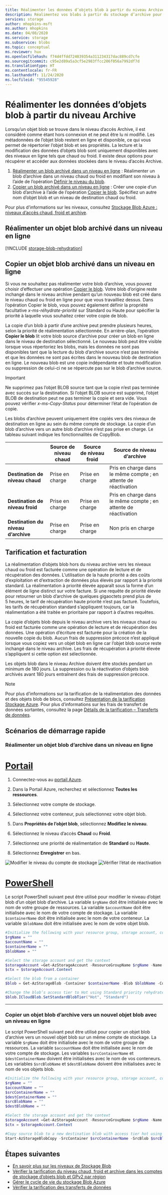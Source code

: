 ```yaml
---
title: Réalimenter les données d’objets blob à partir du niveau Archive
description: Réalimentez vos blobs à partir du stockage d’archive pour pouvoir accéder aux données des blobs. Copiez un blob archivé sur un niveau de service en ligne.
services: storage
author: mhopkins-msft
ms.author: mhopkins
ms.date: 04/08/2020
ms.service: storage
ms.subservice: blobs
ms.topic: conceptual
ms.reviewer: hux
ms.openlocfilehash: f74d4ffdd724039354a311234317dac889cd7cfe
ms.sourcegitcommit: c95e2d89a5a3cf5e2983ffcc206f056a7992df7d
ms.translationtype: HT
ms.contentlocale: fr-FR
ms.lasthandoff: 11/24/2020
ms.locfileid: "95545928"
---
```

# <a name="rehydrate-blob-data-from-the-archive-tier"></a>Réalimenter les données d’objets blob à partir du niveau Archive

Lorsqu’un objet blob se trouve dans le niveau d’accès Archive, il est considéré comme étant hors connexion et ne peut être lu ni modifié. Les métadonnées de l’objet blob restent en ligne et disponible, ce qui vous permet de répertorier l’objet blob et ses propriétés. La lecture et la modification des données d’objets blob sont uniquement disponibles avec des niveaux en ligne tels que chaud ou froid. Il existe deux options pour récupérer et accéder aux données stockées dans le niveau d’accès Archive.

1. [Réalimenter un blob archivé dans un niveau en ligne](#rehydrate-an-archived-blob-to-an-online-tier) : Réalimenter un blob d’archive dans un niveau chaud ou froid en modifiant son niveau à l’aide de l’opération [Définir le niveau du blob](/rest/api/storageservices/set-blob-tier).
2. [Copier un blob archivé dans un niveau en ligne](#copy-an-archived-blob-to-an-online-tier) : Créer une copie d’un blob d’archive à l’aide de l’opération [Copier le blob](/rest/api/storageservices/copy-blob). Spécifiez un autre nom d’objet blob et un niveau de destination chaud ou froid.

 Pour plus d’informations sur les niveaux, consultez [Stockage Blob Azure : niveaux d’accès chaud, froid et archive](storage-blob-storage-tiers.md).

## <a name="rehydrate-an-archived-blob-to-an-online-tier"></a>Réalimenter un objet blob archivé dans un niveau en ligne

[!INCLUDE [storage-blob-rehydration](../../../includes/storage-blob-rehydrate-include.md)]

## <a name="copy-an-archived-blob-to-an-online-tier"></a>Copier un objet blob archivé dans un niveau en ligne

Si vous ne souhaitez pas réalimenter votre blob d’archive, vous pouvez choisir d’effectuer une opération [Copier le blob](/rest/api/storageservices/copy-blob). Votre blob d’origine reste inchangé dans le niveau archive pendant qu’un nouveau blob est créé dans le niveau chaud ou froid en ligne pour que vous travailliez dessus. Dans l’opération Copier le blob, vous pouvez également définir la propriété facultative *x-ms-réhydrate-priorité* sur Standard ou Haute pour spécifier la priorité à laquelle vous souhaitez créer votre copie de blob.

La copie d’un blob à partir d’une archive peut prendre plusieurs heures, selon la priorité de réalimentation sélectionnée. En arrière-plan, l’opération **Copier le blob** lit votre blob source d’archive pour créer un blob en ligne dans le niveau de destination sélectionné. Le nouveau blob peut être visible lorsque vous répertoriez les blobs, mais les données ne sont pas disponibles tant que la lecture du blob d’archive source n’est pas terminée et que les données ne sont pas écrites dans le nouveau blob de destination en ligne. Le nouveau blob est une copie indépendante et toute modification ou suppression de celui-ci ne se répercute pas sur le blob d’archive source.

> [!IMPORTANT]
> Ne supprimez pas l’objet BLOB source tant que la copie n’est pas terminée avec succès sur la destination. Si l’objet BLOB source est supprimé, l’objet BLOB de destination peut ne pas terminer la copie et sera vide. Vous pouvez vérifier *x-ms-Copy-Status* pour déterminer l’état de l’opération de copie.

Les blobs d’archive peuvent uniquement être copiés vers des niveaux de destination en ligne au sein du même compte de stockage. La copie d’un blob d’archive vers un autre blob d’archive n’est pas prise en charge. Le tableau suivant indique les fonctionnalités de CopyBlob.

|                                           | **Source de niveau chaud**   | **Source de niveau froid** | **Source de niveau d’archive**    |
| ----------------------------------------- | --------------------- | -------------------- | ------------------- |
| **Destination de niveau chaud**                  | Prise en charge             | Prise en charge            | Pris en charge dans le même compte ; en attente de réactivation               |
| **Destination de niveau froid**                 | Prise en charge             | Prise en charge            | Pris en charge dans le même compte ; en attente de réactivation               |
| **Destination du niveau d’archive**              | Prise en charge             | Prise en charge            | Non pris en charge         |

## <a name="pricing-and-billing"></a>Tarification et facturation

La réalimentation d’objets blob hors du niveau archive vers les niveaux chaud ou froid est facturée comme une opération de lecture et de récupération des données. L’utilisation de la haute priorité a des coûts d’exploitation et d’extraction de données plus élevés par rapport à la priorité standard. La réalimentation à priorité élevée apparaît sous la forme d’un élément de ligne distinct sur votre facture. Si une requête de priorité élevée pour retourner un blob d’archive de quelques gigaoctets prend plus de 5 heures, le tarif de récupération haute priorité n’est pas facturé. Toutefois, les tarifs de récupération standard s’appliquent toujours, car la réalimentation a été traitée en prioritaire par rapport à d’autres requêtes.

La copie d’objets blob depuis le niveau archive vers les niveaux chaud ou froid est facturée comme une opération de lecture et de récupération des données. Une opération d’écriture est facturée pour la création de la nouvelle copie du blob. Aucun frais de suppression précoce n’est appliqué lorsque vous copiez vers un objet blob en ligne car l’objet blob source reste inchangé dans le niveau archive. Les frais de récupération à priorité élevée s’appliquent si cette option est sélectionnée.

Les objets blob dans le niveau Archive doivent être stockés pendant un minimum de 180 jours. La suppression ou la réactivation d’objets blob archivés avant 180 jours entraînent des frais de suppression précoce.

> [!NOTE]
> Pour plus d’informations sur la tarification de la réalimentation des données et des objets blob de blocs, consultez [Présentation de la tarification Stockage Azure](https://azure.microsoft.com/pricing/details/storage/blobs/). Pour plus d’informations sur les frais de transfert de données sortantes, consultez la page [Détails de la tarification – Transferts de données](https://azure.microsoft.com/pricing/details/data-transfers/).

## <a name="quickstart-scenarios"></a>Scénarios de démarrage rapide

### <a name="rehydrate-an-archive-blob-to-an-online-tier"></a>Réalimenter un objet blob d’archive dans un niveau en ligne
# <a name="portal"></a>[Portail](#tab/azure-portal)
1. Connectez-vous au [portail Azure](https://portal.azure.com).

1. Dans la Portail Azure, recherchez et sélectionnez **Toutes les ressources**.

1. Sélectionnez votre compte de stockage.

1. Sélectionnez votre conteneur, puis sélectionnez votre objet blob.

1. Dans **Propriétés de l’objet blob**, sélectionnez **Modifiez le niveau**.

1. Sélectionnez le niveau d’accès **Chaud** ou **Froid**. 

1. Sélectionnez une priorité de réalimentation de **Standard** ou **Haute**.

1. Sélectionnez **Enregistrer** en bas.

![Modifier le niveau du compte de stockage](media/storage-tiers/blob-access-tier.png)
![Vérifier l’état de réactivation](media/storage-tiers/rehydrate-status.png)

# <a name="powershell"></a>[PowerShell](#tab/azure-powershell)
Le script PowerShell suivant peut être utilisé pour modifier le niveau d’objet blob d’un objet blob d’archive. La variable `$rgName` doit être initialisée avec le nom de votre groupe de ressources. La variable `$accountName` doit être initialisée avec le nom de votre compte de stockage. La variable `$containerName` doit être initialisée avec le nom de votre conteneur. La variable `$blobName` doit être initialisée avec le nom de votre objet blob. 
```powershell
#Initialize the following with your resource group, storage account, container, and blob names
$rgName = ""
$accountName = ""
$containerName = ""
$blobName = ""

#Select the storage account and get the context
$storageAccount =Get-AzStorageAccount -ResourceGroupName $rgName -Name $accountName
$ctx = $storageAccount.Context

#Select the blob from a container
$blob = Get-AzStorageBlob -Container $containerName -Blob $blobName -Context $ctx

#Change the blob’s access tier to Hot using Standard priority rehydrate
$blob.ICloudBlob.SetStandardBlobTier("Hot", "Standard")
```
---

### <a name="copy-an-archive-blob-to-a-new-blob-with-an-online-tier"></a>Copier un objet blob d’archive vers un nouvel objet blob avec un niveau en ligne
Le script PowerShell suivant peut être utilisé pour copier un objet blob d’archive vers un nouvel objet blob sur un même compte de stockage. La variable `$rgName` doit être initialisée avec le nom de votre groupe de ressources. La variable `$accountName` doit être initialisée avec le nom de votre compte de stockage. Les variables `$srcContainerName` et `$destContainerName` doivent être initialisées avec le nom de vos conteneurs. Les variables `$srcBlobName` et `$destBlobName` doivent être initialisées avec le nom de vos objets blob. 
```powershell
#Initialize the following with your resource group, storage account, container, and blob names
$rgName = ""
$accountName = ""
$srcContainerName = ""
$destContainerName = ""
$srcBlobName = ""
$destBlobName = ""

#Select the storage account and get the context
$storageAccount =Get-AzStorageAccount -ResourceGroupName $rgName -Name $accountName
$ctx = $storageAccount.Context

#Copy source blob to a new destination blob with access tier hot using standard rehydrate priority
Start-AzStorageBlobCopy -SrcContainer $srcContainerName -SrcBlob $srcBlobName -DestContainer $destContainerName -DestBlob $destBlobName -StandardBlobTier Hot -RehydratePriority Standard -Context $ctx
```

## <a name="next-steps"></a>Étapes suivantes

* [En savoir plus sur les niveaux de Stockage Blob](storage-blob-storage-tiers.md)
* [Vérifier la tarification du niveau chaud, froid et archive dans les comptes de stockage d’objets blob et GPv2 par région](https://azure.microsoft.com/pricing/details/storage/)
* [Gérer le cycle de vie du stockage Blob Azure](storage-lifecycle-management-concepts.md)
* [Vérifier la tarification des transferts de données](https://azure.microsoft.com/pricing/details/data-transfers/)